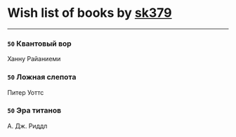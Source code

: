 # Wish list of books by [sk379](https://plus.google.com/u/0/104993798183193187530/)
---

### `50` Квантовый вор
Ханну Райаниеми

### `50` Ложная слепота
Питер Уоттс

### `50` Эра титанов
А. Дж. Риддл

